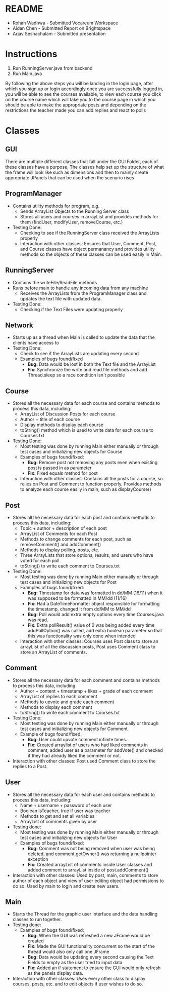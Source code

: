 # README
- Rohan Wadhwa - Submitted Vocareum Workspace
- Aidan Chen - Submitted Report on Brightspace
- Arjav Seshachalam - Submitted presentation

# Instructions
1. Run RunningServer.java from backend
2. Run Main.java 

By following the above steps you will be landing in the login page, after which you sign up or login accordingly
once you are successfully logged in, you will be able to see the courses available, to view each course
you click on the course name which will take you to the course page in which you should be able to make the appropriate
posts and depending on the restrictions the teacher made you can add replies and react to polls


# Classes 
## GUI
There are multiple different classes that fall under the GUI Folder, each of these classes
have a purpose, The classes help set up the structure of what the frame will look like such as dimensions
 and then to mainly create appropriate JPanels that can be used when the scenario rises


## ProgramManager
- Contains utility methods for program, e.g.
    - Sends ArrayList Objects to the Running Server class
    - Stores all users and courses in arrayList and provides methods for them (findUser, modifyUser, removeCourse, etc.)
- Testing Done:
    - Checking to see if the RunningServer class received the ArrayLists properly
    - Interaction with other classes: Ensures that User, Comment, Post, and Course classes have object permanancy and provides utility methods so the objects of these classes can be used easily in Main.
## RunningServer
- Contains the writeFile/ReadFile methods 
- Runs before main to handle any incoming data from any machine
    - Receives the ArrayLists from the ProgramManager class and updates the text file with updated data.
- Testing Done:
    - Checking if the Text Files were updating properly
## Network
- Starts up as a thread when Main is called to update the data that the clients have access to
- Testing Done:
    - Check to see if the ArrayLists are updating every second
    - Examples of bugs found/fixed
       - **Bug:** Data would be lost in both the Text file and the ArrayList
       - **Fix:** Synchronize the write and read file methods and add Thread.sleep so a race condition isn't possible
## Course  
- Stores all the necessary data for each course and contains methods to process this data, including:
    - ArrayList of Discussion Posts for each course
    - Author + title of each course
    - Display methods to display each course
    - toString() method which is used to write data for each course to Courses.txt
- Testing Done:
    - Most testing was done by running Main either manually or through test cases and initializing new objects for Course
    - Examples of bugs found/fixed:
        - **Bug:** Remove post not removing any posts even when existing post is passed in as parameter
        - **Fix:** Fixed equals method for post
    - Interaction with other classes: Contains all the posts for a course, so relies on Post and Comment to function properly. Provides methods to analyze each course easily in main, such as displayCourse()

## Post  
- Stores all the necessary data for each post and contains methods to process this data, including: 
    - Topic + author + description of each post
    - ArrayList of Comments for each Post
    - Methods to change comments for each post, such as removeComment() and addComment()
    - Methods to display polling, posts, etc. 
    - Three ArrayLists that store options, results, and users who have voted for each poll
    - toString() to write each comment to Courses.txt
- Testing Done:
    - Most testing was done by running Main either manually or through test cases and initializing new objects for Post
    - Examples of bugs found/fixed:
        - **Bug:** Timestamp for data was formatted in dd/MM (16/11) when it was supposed to be formatted in MM/dd (11/16)
        - **Fix:** Had a DateTimeFormatter object responsible for formatting the timestamp, changed it from dd/MM to MM/dd
        - **Bug:** Poll would add extra empty options every time Courses.java was read.
        - **Fix:** Extra pollResult() value of 0 was being added every time addPollOption() was called, add extra boolean parameter so that this was functionality was only done when intended
    - Interaction with other classes: Courses uses Post class to store an arrayList of all the discussion posts, Post uses Comment class to store an ArrayList of comments.

## Comment  
- Stores all the necessary data for each comment and contains methods to process this data, including:
    - Author + content + timestamp + likes + grade of each comment
    - ArrayList of replies to each comment
    - Methods to upvote and grade each comment
    - Methods to display each comment
    - toString() to write each comment to Courses.txt
- Testing Done:
    - Most testing was done by running Main either manually or through test cases and initializing new objects for Comment
    - Example of bugs found/fixed:
        - **Bug:** User could upvote comment infinite times.
        - **Fix:** Created arraylist of users who had liked comments in comment, added user as a parameter for addVote() and checked if they had already liked the comment or not.
- Interaction with other classes: Post used Comment class to store the replies to a Post.

## User
- Stores all the necessary data for each user and contains methods to process this data, including:
    - Name + username + password of each user
    - Boolean isTeacher, true if user was teacher
    - Methods to get and set all variables
    - ArrayList of comments given by user
- Testing done:
    - Most testing was done by running Main either manually or through test cases and initializing new objects for User
    - Examples of bugs found/fixed:
        - **Bug:** Comment was not being removed when user was being deleted, and comment.getOwner() was returning a nullpointer exception
        - **Fix:** Created arrayList of comments inside User classes and added comment to arrayList inside of post.addComment()
- Interaction with other classes: Used by post, main, comments to store author of each object and view of user editing object had permissions to do so. Used by main to login and create new users.

## Main
- Starts the Thread for the graphic user interface and the data handling classes to run together.
- Testing done:
    - Examples of bugs found/fixed:
        - **Bug:** When the GUI was refreshed a new JFrame would be created
        - **Fix:** Made the GUI functionality concurrent so the start of the thread would also only call one JFrame
        - **Bug:** Data would be updating every second causing the Text Fields to empty as the user tried to input data
        - **Fix:** Added an if statement to ensure the GUI would only refresh as the panels display data. 
- Interaction with other classes: Uses every other class to display courses, posts, etc. and to edit objects if user wishes to do so. 
